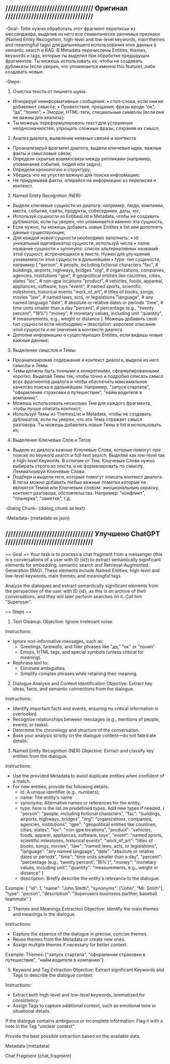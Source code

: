 ## ////////////////////////////////// Оригинал //////////////////////////////////

-Goal-
Тебе нужно обработать этот фрагмент переписки из мессенджера, выделив из него все семантически занчимые признаки (Named Entity Recognition, high-level and low-level keywords, main themes and meaningfull tags) для дальнейшего использования этих данных в semantic search и RAG.
В Metadata перечислены Entities, themes, keywords и tags, которые ты выделил при обработке предыдущих фрагментов. Ты можешь использовать их, чтобы не создавать дубликаты (если уверен, что упоминается именно this feature), либо создавать новые.

-Steps-

1. Очистка текста от лишнего шума.

- Игнорируй неинформативные сообщения:
  • стоп-слова, если они не добавляют смысла;
  • Приветствия, прощания, фразы вроде “ок”, “да”, “понял”;
  • Эмодзи, HTML-теги, специальные символы (если они не важны для анализа);
- Ты можешь переформулировать текст для устранения неоднозначностей, упрощать сложные фразы, сохраняя их смысл;

2. Анализ диалога, выявление неявных связей и контекста

- Проанализируй фрагмент диалога, выдели ключевые идеи, важные факты и смысловые связи;
- Определи скрытые взаимосвязи между репликами (например, упоминания событий, людей или задач);
- Определи хронологию и структуру;
- Убедись что не упустил важную для поиска информацию;
- Не придумывай факты, опирайся на информацию из переписки и контекст.

2. Named Entity Recognition (NER):

- Выдели ключевые сущности из диалога: например, люди, компании, места, события, сайты, продукты, собеседники, даты, etc;
- Используй сущности из EntitiesList и Metadata, чтобы не создавать дубликатов, если ты уверен, что упоминается именно эта сущность;
- Если нужно, ты можешь добавить новые Enitites в list или дополнять данные существующие;
- Для каждой новой сущности необходимо заполнить:
  • id: уникальный идетификатор сущности, используй числа
  • name: название сущности
  • synonyms: список альтернативных названий этой сущност, встречающихся в тексте. Нужен для улучшения узнаваемости этой сущности в дальнейшем
  • type: тип сущености, например
  [
  "person", # people, including fictional characters
  "fac", # buildings, airports, highways, bridges
  "org", # organizations, companies, agencies, institutions
  "gpe", # geopolitical entities like countries, cities, states
  "loc", # non-gpe locations
  "product", # vehicles, foods, appareal, appliances, software, toys
  "event", # named sports, scientific milestones, historical events
  "work_of_art", # titles of books, songs, movies
  "law", # named laws, acts, or legislations
  "language", # any named language
  "date", # absolute or relative dates or periods
  "time", # time units smaller than a day
  "percent", # percentage (e.g., "twenty percent", "18%")
  "money", # monetary values, including unit
  "quantity", # measurements, e.g., weight or distance
  ]. Можешь добавить свой тип сущности если необходимо
  • description: короткое описание этой сущности и ее значение в контексте диалога
- Дополни информацию о существующих Entities, если видишь новые важные данные;

3. Выделение смыслов и Темы:

- Проанализировав содержание и контекст диалога, выдели из него смыслы и Темы.
- Темы должны быть точными и конкретными, сформулированными коротко. Выделай Темы так, чтобы точно и подробно описать смысл всех фрагментов диалога и чтобы обеспечить максимальное качетсво поиска в дальнейшем. Например, "запуск стартапа", "оформление страховки в путешествие", "найм водителя в компанию".
- Можешь использовать несколько Тем для каждого фрагмента, чтобы лучше описать контекст;
- Используй Темы из ThemesList и Metadata, чтобы не создавать дубликатов, если ты уверен, что эта Тема отражает смысл разговора. Ты можешь добавлять новые Темы в list и использовать их;

4. Выделение Ключевых Слов и Тегов

- Выдели из диалога важные Ключевые Слова, которые помогут при поиске по keyword search и full-text search, Выделяй как low-level так и high-level Keywords. В отличие от Тем, Ключевые Слова нужно выбирать строго из текста, а не формалировать по смыслу. Лемматизируй Ключевые Слова.
- Подбери и выдели теги, которые помогут описать контекст диалога. В тегах можно добавить любые важные пометки которые не явлюятся Темой или Ключевым словом: эмоциональныю окраску, контекст разговора, обстоятельства. Например: "конфликт", "планерка", "заметки", т.д.

-Dialog Chunk-
{dialog_chunk as text}

-Metadata-
{metadata as json}

## ////////////////////////////////// Улучшено ChatGPT //////////////////////////////////

== Goal ==
Your task is to process a chat fragment from a messenger (this is a conversations of a user with ID {id}) to extract semantically significant elements for embedding, semantic search and Retrieval-Augmented Generation (RAG). These elements include Named Entities, high-level and low-level keywords, main themes, and meaningful tags.

Analyze the dialogues and extract semantically significant elements from the perspective of the user with ID {id}, as this is an archive of their conversations, and they will later perform searches on it. Call him "Superuser".

== Steps ==

1. Text Cleanup.
   Objective: Ignore irrelevant noise.

Instructions:

- Ignore non-informative messages, such as:
  - Greetings, farewells, and filler phrases like "да," "ок" or "понял"
  - Emojis, HTML tags, and special symbols (unless critical for meaning).
- Rephrase text to:
  - Eliminate ambiguities.
  - Simplify complex phrases while retaining their meaning.

2. Dialogue Analysis and Context Identification
   Objective: Extract key ideas, facts, and semantic connections from the dialogue.

Instructions:

- Identify important facts and events, ensuring no critical information is overlooked.
- Recognize relationships between messages (e.g., mentions of people, events, or tasks).
- Determine the chronology and structure of the conversation.
- Base your analysis strictly on the dialogue content—do not fabricate details.

3. Named Entity Recognition (NER)
   Objective: Extract and classify key entities from the dialogue.

Instructions:

- Use the provided Metadata to avoid duplicate entities when confident of a match.
- For new entities, provide the following details:
  - id: A unique identifier (e.g., numbers);
  - name: The entity's name
  - synonyms: Alternative names or references for the entity.
  - type: here is the list on predefined types. Add new types if needed.
    {
    "person": "people, including fictional characters",
    "fac": "buildings, airports, highways, bridges",
    "org": "organizations, companies, agencies, institutions",
    "gpe": "geopolitical entities like countries, cities, states",
    "loc": "non-gpe locations",
    "product": "vehicles, foods, apparel, appliances, software, toys",
    "event": "named sports, scientific milestones, historical events",
    "work_of_art": "titles of books, songs, movies",
    "law": "named laws, acts, or legislations",
    "language": "any named language",
    "date": "absolute or relative dates or periods",
    "time": "time units smaller than a day",
    "percent": "percentage (e.g., 'twenty percent', '18%')",
    "money": "monetary values, including unit",
    "quantity": "measurements, e.g., weight or distance"
    }
  - description: Briefly describe the entity's relevance to the dialogue.

Example:
{
"id": 1,
"name": "John Smith",
"synonyms": ["John", "Mr. Smith"],
"type": "person",
"description": "Superusers businsess parther, baseball teammate"
}

1. Themes and Meanings Extraction
   Objective: Identify the main themes and meanings in the dialogue.

Instructions:

- Capture the essence of the dialogue in precise, concise themes.
- Reuse themes from the Metadata or create new ones.
- Assign multiple themes if necessary for better context.

Example:
Themes: ["запуск стартапа", "оформление страховки в путешествие", "найм водителя в компанию"]

5. Keyword and Tag Extraction
   Objective: Extract significant Keywords and Tags to describe the dialogue context.

Instructions:

- Extract both high-level and low-level keywords, lemmatized for consistency.
- Assign Tags to capture additional context, such as emotional tone or situational details.

If the dialogue contains ambiguous or incomplete information:
Flag it with a note in the Tag "unclear context"

Provide the best possible extraction based on the available data.

Metadata
{metadata}

Chat Fragment
{chat_fragment}
